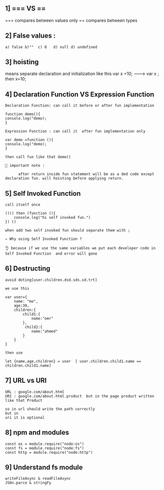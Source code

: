 ## 1] === VS ==

=== compares between values only
== compares between types

## 2] False values :

    a) false b)""  c) 0   d) null d) undefined

## 3] hoisting

means separate declaration and initialization like this
var x =10; ---> var x ; then x=10;

## 4] Declaration Function VS Expression Function

    Declaration Function: can call it before or after fun implementation

    function demo(){
    console.log("demo);
    }

    Expression Function : can call it  after fun implementation only

    var demo =function (){
    console.log("demo);
    }

    then call fun like that demo()

    🧨 important note :

          after return inside fun statement will be as a ded code except declaration fun. will hoisting before applying return.


## 5] Self Invoked Function 
    call itself once 

    ()() then (function (){
        console.log("hi self invoked fun.")
    }) ()

    when add two self invoked fun should separate them with ; 

    ✍ Why using Self Invoked Function ?

    👌 because if we use the same variables we put each developer code in  Self Invoked Function  and error will gone

## 6] Destructing

    avoid doting[user.children.dsd.sds.sd.trt]

    we use this 

    var user={
        name: "mo",
        age:30,
        children:{
            child1:{
                name:"omr"
            },
             child2:{
                name:"ahmed"
            }
        }
    }

    then use 

    let {name,age,children} = user  [ user.children.child1.name == children.child1.name]

## 7] URL vs URI

    URL : google.com/about.html
    URI : google.com/about.html.product  but in the page product written like that Product 

    so in url should write the path correctly 
    but in 
    uri it is optional

## 8] npm and modules
    const os = module.require("node:os")
    const fs = module.require("node:fs")
    const http = module.require("node:http")


## 9] Understand fs module 

    writeFileAsync & readFileAsync
    JSOn.parce & stringFy